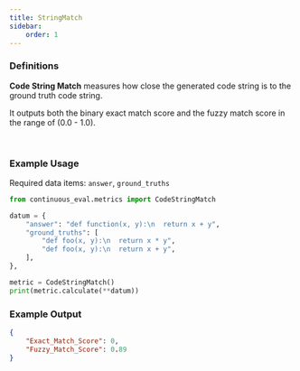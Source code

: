 ```yaml
---
title: StringMatch
sidebar:
    order: 1
---
```


### Definitions

**Code String Match** measures how close the generated code string is to the ground truth code string.

It outputs both the binary exact match score and the fuzzy match score in the range of (0.0 - 1.0).

<br>


### Example Usage

Required data items: `answer`, `ground_truths`

```python
from continuous_eval.metrics import CodeStringMatch

datum = {
    "answer": "def function(x, y):\n  return x + y",
    "ground_truths": [
        "def foo(x, y):\n  return x * y",
        "def foo(x, y):\n  return x + y",
    ],
},

metric = CodeStringMatch()
print(metric.calculate(**datum))
```

### Example Output

```JSON
{
    "Exact_Match_Score": 0, 
    "Fuzzy_Match_Score": 0.89
}
```
